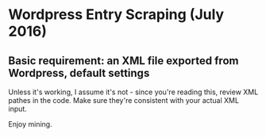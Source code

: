 Wordpress Entry Scraping (July 2016)
==============

Basic requirement: an XML file exported from Wordpress, default settings
--------------

Unless it's working, I assume it's not - since you're reading this, review XML pathes in the code.
Make sure they're consistent with your actual XML input.

Enjoy mining.
